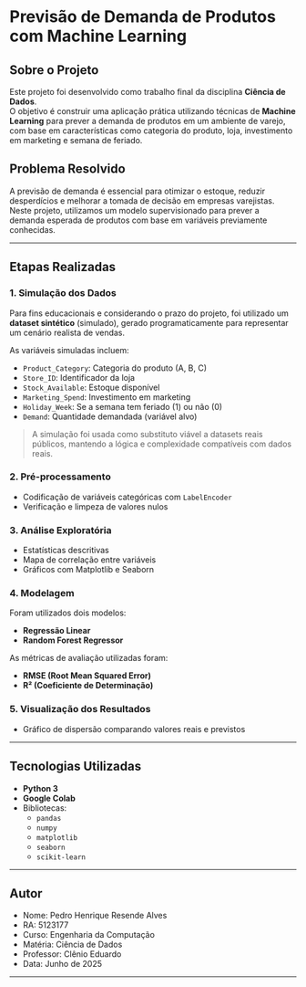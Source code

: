 # Previsão de Demanda de Produtos com Machine Learning

## Sobre o Projeto

Este projeto foi desenvolvido como trabalho final da disciplina **Ciência de Dados**.  
O objetivo é construir uma aplicação prática utilizando técnicas de **Machine Learning** para prever a demanda de produtos em um ambiente de varejo, com base em características como categoria do produto, loja, investimento em marketing e semana de feriado.

## Problema Resolvido

A previsão de demanda é essencial para otimizar o estoque, reduzir desperdícios e melhorar a tomada de decisão em empresas varejistas. Neste projeto, utilizamos um modelo supervisionado para prever a demanda esperada de produtos com base em variáveis previamente conhecidas.

---

## Etapas Realizadas

### 1. Simulação dos Dados
Para fins educacionais e considerando o prazo do projeto, foi utilizado um **dataset sintético** (simulado), gerado programaticamente para representar um cenário realista de vendas.

As variáveis simuladas incluem:
- `Product_Category`: Categoria do produto (A, B, C)
- `Store_ID`: Identificador da loja
- `Stock_Available`: Estoque disponível
- `Marketing_Spend`: Investimento em marketing
- `Holiday_Week`: Se a semana tem feriado (1) ou não (0)
- `Demand`: Quantidade demandada (variável alvo)

>  A simulação foi usada como substituto viável a datasets reais públicos, mantendo a lógica e complexidade compatíveis com dados reais.

### 2. Pré-processamento
- Codificação de variáveis categóricas com `LabelEncoder`
- Verificação e limpeza de valores nulos

### 3. Análise Exploratória
- Estatísticas descritivas
- Mapa de correlação entre variáveis
- Gráficos com Matplotlib e Seaborn

### 4. Modelagem
Foram utilizados dois modelos:
- **Regressão Linear**  
- **Random Forest Regressor**

As métricas de avaliação utilizadas foram:
- **RMSE (Root Mean Squared Error)**
- **R² (Coeficiente de Determinação)**

### 5. Visualização dos Resultados
- Gráfico de dispersão comparando valores reais e previstos

---

## Tecnologias Utilizadas

- **Python 3**
- **Google Colab**
- Bibliotecas:
  - `pandas`
  - `numpy`
  - `matplotlib`
  - `seaborn`
  - `scikit-learn`

---

## Autor

- Nome: Pedro Henrique Resende Alves
- RA: 5123177
- Curso: Engenharia da Computação
- Matéria: Ciência de Dados
- Professor: Clênio Eduardo
- Data: Junho de 2025

---
